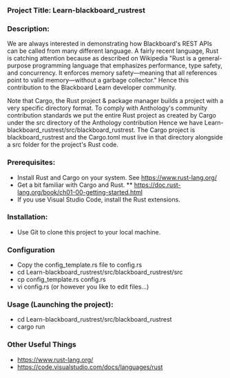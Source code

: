 ### Project Title: Learn-blackboard_rustrest
### Description:
We are always interested in demonstrating how Blackboard's REST APIs can be called from many different language. A fairly recent language, Rust is catching attention because as described on Wikipedia "Rust is a general-purpose programming language that emphasizes performance, type safety, and concurrency. It enforces memory safety—meaning that all references point to valid memory—without a garbage collector." Hence this contribution to the Blackboard Learn developer community.

Note that Cargo, the Rust project & package manager builds a project with a very specific directory format. To comply with Anthology's community contribution standards we put the entire Rust project as created by Cargo under the src directory of the Anthology contribution Hence we have Learn-blackboard_rustrest/src/blackboard_rustrest. The Cargo project is blackboard_rustrest and the Cargo.toml must live in that directory alongside a src folder for the project's Rust code.

### Prerequisites:
* Install Rust and Cargo on your system. See https://www.rust-lang.org/
* Get a bit familiar with Cargo and Rust. 
** https://doc.rust-lang.org/book/ch01-00-getting-started.html
* If you use Visual Studio Code, install the Rust extensions.

### Installation:
* Use Git to clone this project to your local machine.

### Configuration
* Copy the config_template.rs file to config.rs
* cd Learn-blackboard_rustrest/src/blackboard_rustrest/src
* cp config_template.rs config.rs
* vi config.rs  (or however you like to edit files...)


### Usage (Launching the project):
* cd Learn-blackboard_rustrest/src/blackboard_rustrest
* cargo run

### Other Useful Things
* https://www.rust-lang.org/
* https://code.visualstudio.com/docs/languages/rust 


